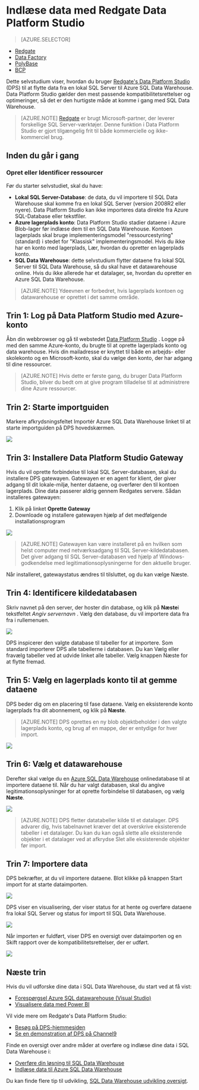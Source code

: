 <properties
   pageTitle="Bruge Redgate's Data Platform Studio til at lægge data i SQL Data Warehouse | Microsoft Azure"
   description="Lær at bruge Redgate's Data Platform Studio for lager scenarier med data."
   services="sql-data-warehouse"
   documentationCenter="NA"
   authors="twounder"
   manager="barbkess"
   editor=""/>

<tags
   ms.service="sql-data-warehouse"
   ms.devlang="NA"
   ms.topic="get-started-article"
   ms.tgt_pltfrm="NA"
   ms.workload="data-services"
   ms.date="10/13/2016"
   ms.author="mausher;barbkess"/>


# <a name="load-data-with-redgate-data-platform-studio"></a>Indlæse data med Redgate Data Platform Studio

> [AZURE.SELECTOR]
- [Redgate](sql-data-warehouse-load-with-redgate.md)
- [Data Factory](sql-data-warehouse-get-started-load-with-azure-data-factory.md)
- [PolyBase](sql-data-warehouse-get-started-load-with-polybase.md)
- [BCP](sql-data-warehouse-load-with-bcp.md)

Dette selvstudium viser, hvordan du bruger [Redgate's Data Platform Studio](http://www.red-gate.com/products/azure-development/data-platform-studio/) (DPS) til at flytte data fra en lokal SQL Server til Azure SQL Data Warehouse. Data Platform Studio gælder den mest passende kompatibilitetsrettelser og optimeringer, så det er den hurtigste måde at komme i gang med SQL Data Warehouse.

> [AZURE.NOTE] [Redgate](http://www.red-gate.com) er brugt Microsoft-partner, der leverer forskellige SQL Server-værktøjer. Denne funktion i Data Platform Studio er gjort tilgængelig frit til både kommercielle og ikke-kommerciel brug.

## <a name="before-you-begin"></a>Inden du går i gang
### <a name="create-or-identify-resources"></a>Opret eller Identificer ressourcer

Før du starter selvstudiet, skal du have:

- **Lokal SQL Server-Database**: de data, du vil importere til SQL Data Warehouse skal komme fra en lokal SQL Server (version 2008R2 eller nyere). Data Platform Studio kan ikke importeres data direkte fra Azure SQL-Database eller tekstfiler.
- **Azure lagerplads konto**: Data Platform Studio stadier dataene i Azure Blob-lager før indlæse dem til en SQL Data Warehouse. Kontoen lagerplads skal bruge implementeringsmodel "ressourcestyring" (standard) i stedet for "Klassisk" implementeringsmodel. Hvis du ikke har en konto med lagerplads, Lær, hvordan du opretter en lagerplads konto. 
- **SQL Data Warehouse**: dette selvstudium flytter dataene fra lokal SQL Server til SQL Data Warehouse, så du skal have et datawarehouse online. Hvis du ikke allerede har et datalager, se, hvordan du opretter en Azure SQL Data Warehouse.

> [AZURE.NOTE] Ydeevnen er forbedret, hvis lagerplads kontoen og datawarehouse er oprettet i det samme område.

## <a name="step-1-sign-in-to-data-platform-studio-with-your-azure-account"></a>Trin 1: Log på Data Platform Studio med Azure-konto
Åbn din webbrowser og gå til webstedet [Data Platform Studio](https://www.dataplatformstudio.com/) . Logge på med den samme Azure-konto, du brugte til at oprette lagerplads konto og data warehouse. Hvis din mailadresse er knyttet til både en arbejds- eller skolekonto og en Microsoft-konto, skal du vælge den konto, der har adgang til dine ressourcer.

> [AZURE.NOTE] Hvis dette er første gang, du bruger Data Platform Studio, bliver du bedt om at give program tilladelse til at administrere dine Azure ressourcer.

## <a name="step-2-start-the-import-wizard"></a>Trin 2: Starte importguiden
Markere afkrydsningsfeltet Importér Azure SQL Data Warehouse linket til at starte importguiden på DPS hovedskærmen.

![][1]

## <a name="step-3-install-the-data-platform-studio-gateway"></a>Trin 3: Installere Data Platform Studio Gateway
Hvis du vil oprette forbindelse til lokal SQL Server-databasen, skal du installere DPS gatewayen. Gatewayen er en agent for klient, der giver adgang til dit lokale-miljø, henter dataene, og overfører den til kontoen lagerplads. Dine data passerer aldrig gennem Redgates servere. Sådan installeres gatewayen:

1.  Klik på linket **Oprette Gateway**
2. Downloade og installere gatewayen hjælp af det medfølgende installationsprogram

![][2]

> [AZURE.NOTE] Gatewayen kan være installeret på en hvilken som helst computer med netværksadgang til SQL Server-kildedatabasen. Det giver adgang til SQL Server-databasen ved hjælp af Windows-godkendelse med legitimationsoplysningerne for den aktuelle bruger.

Når installeret, gatewaystatus ændres til tilsluttet, og du kan vælge Næste.

## <a name="step-4-identify-the-source-database"></a>Trin 4: Identificere kildedatabasen
Skriv navnet på den server, der hoster din database, og klik på **Næste**i tekstfeltet *Angiv servernavn* . Vælg den database, du vil importere data fra fra i rullemenuen.

![][3]

DPS inspicerer den valgte database til tabeller for at importere. Som standard importerer DPS alle tabellerne i databasen. Du kan Vælg eller fravælg tabeller ved at udvide linket alle tabeller. Vælg knappen Næste for at flytte fremad.

## <a name="step-5-choose-a-storage-account-to-stage-the-data"></a>Trin 5: Vælg en lagerplads konto til at gemme dataene
DPS beder dig om en placering til fase dataene. Vælg en eksisterende konto lagerplads fra dit abonnement, og klik på **Næste**.

> [AZURE.NOTE] DPS oprettes en ny blob objektbeholder i den valgte lagerplads konto, og brug af en mappe, der er entydige for hver import.

![][4]

## <a name="step-6-select-a-data-warehouse"></a>Trin 6: Vælg et datawarehouse
Derefter skal vælge du en [Azure SQL Data Warehouse](http://aka.ms/sqldw) onlinedatabase til at importere dataene til. Når du har valgt databasen, skal du angive legitimationsoplysninger for at oprette forbindelse til databasen, og vælg **Næste**.

![][5]

> [AZURE.NOTE] DPS fletter datatabeller kilde til et datalager. DPS advarer dig, hvis tabelnavnet kræver det at overskrive eksisterende tabeller i et datalager. Du kan du kan også slette alle eksisterende objekter i et datalager ved at afkrydse Slet alle eksisterende objekter før import.

## <a name="step-7-import-the-data"></a>Trin 7: Importere data
DPS bekræfter, at du vil importere dataene. Blot klikke på knappen Start import for at starte dataimporten.

![][6]

DPS viser en visualisering, der viser status for at hente og overføre dataene fra lokal SQL Server og status for import til SQL Data Warehouse.

![][7]

Når importen er fuldført, viser DPS en oversigt over dataimporten og en Skift rapport over de kompatibilitetsrettelser, der er udført.

![][8]

## <a name="next-steps"></a>Næste trin
Hvis du vil udforske dine data i SQL Data Warehouse, du start ved at få vist:

- [Forespørgsel Azure SQL datawarehouse (Visual Studio)][]
- [Visualisere data med Power BI][]

Vil vide mere om Redgate's Data Platform Studio:

- [Besøg på DPS-hjemmesiden](http://www.dataplatformstudio.com/)
- [Se en demonstration af DPS på Channel9](https://channel9.msdn.com/Blogs/cloud-with-a-silver-lining/Loading-data-into-Azure-SQL-Datawarehouse-with-Redgate-Data-Platform-Studio)

Finde en oversigt over andre måder at overføre og indlæse dine data i SQL Data Warehouse i:

- [Overføre din løsning til SQL Data Warehouse][]
- [Indlæse data til Azure SQL Data Warehouse](./sql-data-warehouse-overview-load.md)

Du kan finde flere tip til udvikling, [SQL Data Warehouse udvikling oversigt](./sql-data-warehouse-overview-develop.md).

<!--Image references-->
[1]: media/sql-data-warehouse-redgate/2016-10-05_15-59-56.png
[2]: media/sql-data-warehouse-redgate/2016-10-05_11-16-07.png
[3]: media/sql-data-warehouse-redgate/2016-10-05_11-17-46.png
[4]: media/sql-data-warehouse-redgate/2016-10-05_11-20-41.png
[5]: media/sql-data-warehouse-redgate/2016-10-05_11-31-24.png
[6]: media/sql-data-warehouse-redgate/2016-10-05_11-32-20.png
[7]: media/sql-data-warehouse-redgate/2016-10-05_11-49-53.png
[8]: media/sql-data-warehouse-redgate/2016-10-05_12-57-10.png

<!--Article references-->
[Forespørgsel Azure SQL datawarehouse (Visual Studio)]: ./sql-data-warehouse-query-visual-studio.md
[Visualisere data med Power BI]: ./sql-data-warehouse-get-started-visualize-with-power-bi.md
[Overføre din løsning til SQL Data Warehouse]: ./sql-data-warehouse-overview-migrate.md
[Load data into Azure SQL Data Warehouse]: ./sql-data-warehouse-overview-load.md
[SQL Data Warehouse development overview]: ./sql-data-warehouse-overview-develop.md